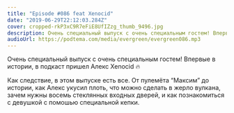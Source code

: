 ```yaml
---
title: "Episode #086 feat Xenocid"
date: "2019-06-29T22:12:03.284Z"
cover: cropped-rkP3xC9R7eFiE8UfIZzg_thumb_9496.jpg
description: Очень специальный выпуск с очень специальным гостем! Впервые в истории, в подкаст пришел Алекс Xenocid 🔥
audioUrl: https://podtema.com/media/evergreen/evergreen086.mp3
---
```


Очень специальный выпуск с очень специальным гостем! Впервые в истории, в подкаст пришел Алекс Xenocid 🔥

Как следствие, в этом выпуске есть все. От пулемёта “Максим” до истории, как Алекс укусил плоть, что можно сделать в жерло вулкана, зачем нужны восемь стеклянных входных дверей, и как познакомиться с девушкой с помошью специальной кепки.
